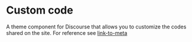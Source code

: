 # Custom code
A theme component for Discourse that allows you to customize the codes shared on the site. For reference see <a href="">link-to-meta</a>

